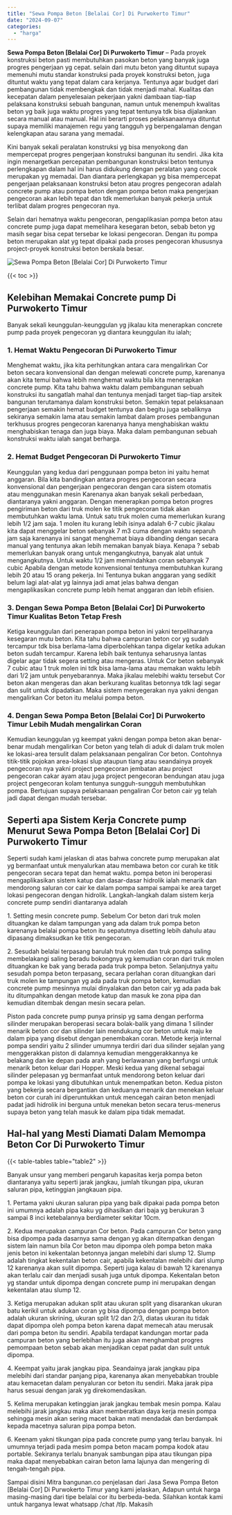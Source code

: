 ```yaml
---
title: "Sewa Pompa Beton [Belalai Cor] Di Purwokerto Timur"
date: "2024-09-07"
categories: 
  - "harga"
---
```


**Sewa Pompa Beton \[Belalai Cor\] Di Purwokerto Timur** – Pada proyek konstruksi beton pasti membutuhkan pasokan beton yang banyak juga progres pengerjaan yg cepat. selain dari mutu beton yang dituntut supaya memenuhi mutu standar konstruksi pada proyek konstruksi beton, juga dituntut waktu yang tepat dalam cara kerjanya. Tentunya agar budget dari pembangunan tidak membengkak dan tidak menjadi mahal. Kualitas dan kecepatan dalam penyelesaian pekerjaan yakni dambaan tiap-tiap pelaksana konstruksi sebuah bangunan, namun untuk menempuh kwalitas beton yg baik juga waktu progres yang tepat tentunya tdk bisa dijalankan secara manual atau manual. Hal ini berarti proses pelaksanaannya dituntut supaya memiliki manajemen regu yang tangguh yg berpengalaman dengan kelengkapan atau sarana yang memadai.

Kini banyak sekali peralatan konstruksi yg bisa menyokong dan mempercepat progres pengerjaan konstruksi bangunan itu sendiri. Jika kita ingin menargetkan percepatan pembangunan konstruksi beton tentunya perlengkapan dalam hal ini harus didukung dengan peralatan yang cocok merupakan yg memadai. Dan diantara perlengkapan yg bisa mempercepat pengerjaan pelaksanaan konstruksi beton atau progres pengecoran adalah concrete pump atau pompa beton dengan pompa beton maka pengerjaan pengecoran akan lebih tepat dan tdk memerlukan banyak pekerja untuk terlibat dalam progres pengecoran nya.

Selain dari hematnya waktu pengecoran, pengaplikasian pompa beton atau concrete pump juga dapat memelihara kesegaran beton, sebab beton yg masih segar bisa cepat tersebar ke lokasi pengecoran. Dengan itu pompa beton merupakan alat yg tepat dipakai pada proses pengecoran khususnya project-proyek konstruksi beton berskala besar.

![Sewa Pompa Beton [Belalai Cor] Di Purwokerto Timur](/images/sewa-concrete-pump-35.png)

{{< toc >}}

## Kelebihan Memakai Concrete pump Di Purwokerto Timur

Banyak sekali keunggulan-keunggulan yg jikalau kita menerapkan concrete pump pada proyek pengecoran yg diantara keunggulan itu ialah;

### 1\. Hemat Waktu Pengecoran Di Purwokerto Timur

Menghemat waktu, jika kita perhitungkan antara cara mengalirkan Cor beton secara konvensional dan dengan melewati concrete pump, karenanya akan kita temui bahwa lebih menghemat waktu bila kita menerapkan concrete pump. Kita tahu bahwa waktu dalam pembangunan sebuah konstruksi itu sangatlah mahal dan tentunya menjadi target tiap-tiap arsitek bangunan terutamanya dalam konstruksi beton. Semakin tepat pelaksanaan pengerjaan semakin hemat budget tentunya dan begitu juga sebaliknya sekiranya semakin lama atau semakin lambat dalam proses pembangunan terkhusus progres pengecoran karenanya hanya menghabiskan waktu menghabiskan tenaga dan juga biaya. Maka dalam pembangunan sebuah konstruksi waktu ialah sangat berharga.

### 2\. Hemat Budget Pengecoran Di Purwokerto Timur

Keunggulan yang kedua dari penggunaan pompa beton ini yaitu hemat anggaran. Bila kita bandingkan antara progres pengecoran secara konvensional dan pengerjaan pengecoran dengan cara sistem otomatis atau menggunakan mesin Karenanya akan banyak sekali perbedaan, diantaranya yakni anggaran. Dengan menerapkan pompa beton progres pengiriman beton dari truk molen ke titik pengecoran tidak akan membutuhkan waktu lama. Untuk satu truk molen cuma memerlukan kurang lebih 1/2 jam saja. 1 molen itu kurang lebih isinya adalah 6-7 cubic jikalau kita dapat menggelar beton sebanyak 7 m3 cuma dengan waktu separuh jam saja karenanya ini sangat menghemat biaya dibanding dengan secara manual yang tentunya akan lebih memakan banyak biaya. Kenapa ? sebab memerlukan banyak orang untuk mengangkutnya, banyak alat untuk mengangkutnya. Untuk waktu 1/2 jam memindahkan coran sebanyak 7 cubic Apabila dengan metode konvensional tentunya membutuhkan kurang lebih 20 atau 15 orang pekerja. Ini Tentunya bukan anggaran yang sedikit belum lagi alat-alat yg lainnya jadi amat jelas bahwa dengan mengaplikasikan concrete pump lebih hemat anggaran dan lebih efisien.

### 3\. Dengan Sewa Pompa Beton \[Belalai Cor\] Di Purwokerto Timur Kualitas Beton Tetap Fresh

Ketiga keunggulan dari penerapan pompa beton ini yakni terpeliharanya kesegaran mutu beton. Kita tahu bahwa campuran beton cor yg sudah tercampur tdk bisa berlama-lama diperbolehkan tanpa digelar ketika adukan beton sudah tercampur. Karena lebih baik tentunya seharusnya lantas digelar agar tidak segera setting atau mengeras. Untuk Cor beton sebanyak 7 cubic atau 1 truk molen ini tdk bisa lama-lama atau memakan waktu lebih dari 1/2 jam untuk penyebarannya. Maka jikalau melebihi waktu tersebut Cor beton akan mengeras dan akan berkurang kualitas betonnya tdk lagi segar dan sulit untuk dipadatkan. Maka sistem menyegerakan nya yakni dengan mengalirkan Cor beton itu melalui pompa beton.

### 4\. Dengan Sewa Pompa Beton \[Belalai Cor\] Di Purwokerto Timur Lebih Mudah mengalirkan Coran

Kemudian keunggulan yg keempat yakni dengan pompa beton akan benar-benar mudah mengalirkan Cor beton yang telah di aduk di dalam truk molen ke lokasi-area tersulit dalam pelaksanaan pengaliran Cor beton. Contohnya titik-titik pojokan area-lokasi slup ataupun tiang atau seandainya proyek pengecoran nya yakni project pengecoran jembatan atau project pengecoran cakar ayam atau juga project pengecoran bendungan atau juga project pengecoran kolam tentunya sungguh-sungguh membutuhkan pompa. Bertujuan supaya pelaksanaan pengaliran Cor beton cair yg telah jadi dapat dengan mudah tersebar.

## Seperti apa Sistem Kerja Concrete pump Menurut Sewa Pompa Beton \[Belalai Cor\] Di Purwokerto Timur

Seperti sudah kami jelaskan di atas bahwa concrete pump merupakan alat yg bermanfaat untuk menyalurkan atau membawa beton cor curah ke titik pengecoran secara tepat dan hemat waktu. pompa beton ini beroperasi mengaplikasikan sistem katup dan dasar-dasar hidrolik ialah menarik dan mendorong saluran cor cair ke dalam pompa sampai sampai ke area target lokasi pengecoran dengan hidrolik. Langkah-langkah dalam sistem kerja concrete pump sendiri diantaranya adalah

1\. Setting mesin concrete pump. Sebelum Cor beton dari truk molen dituangkan ke dalam tampungan yang ada dalam truk pompa beton karenanya belalai pompa beton itu sepatutnya disetting lebih dahulu atau dipasang dimaksudkan ke titik pengecoran.

2\. Sesudah belalai terpasang barulah truk molen dan truk pompa saling membelakangi saling beradu bokongnya yg kemudian coran dari truk molen dituangkan ke bak yang berada pada truk pompa beton. Selanjutnya yaitu sesudah pompa beton terpasang, secara perlahan coran dituangkan dari truk molen ke tampungan yg ada pada truk pompa beton, kemudian concrete pump mesinnya mulai dinyalakan dan beton cair yg ada pada bak itu ditumpahkan dengan metode katup dan masuk ke zona pipa dan kemudian ditembak dengan mesin secara pelan.

Piston pada concrete pump punya prinsip yg sama dengan performa silinder merupakan beroperasi secara bolak-balik yang dimana 1 silinder menarik beton cor dan silinder lain mendukung cor beton untuk maju ke dalam pipa yang disebut dengan penembakan coran. Metode kerja internal pompa sendiri yaitu 2 silinder umumnya terdiri dari dua silinder sejalan yang menggerakkan piston di dalamnya kemudian menggerakkannya ke belakang dan ke depan pada arah yang berlawanan yang berfungsi untuk menarik beton keluar dari Hopper. Meski kedua yang dikenal sebagai silinder pelepasan yg bermanfaat untuk mendorong beton keluar dari pompa ke lokasi yang dibutuhkan untuk menempatkan beton. Kedua piston yang bekerja secara bergantian dan keduanya menarik dan menekan keluar beton cor curah ini diperuntukkan untuk mencegah cairan beton menjadi padat jadi hidrolik ini berguna untuk menekan beton secara terus-menerus supaya beton yang telah masuk ke dalam pipa tidak memadat.

## Hal-hal yang Mesti Diamati Dalam Memompa Beton Cor Di Purwokerto Timur

{{< table-tables table="table2" >}}

Banyak unsur yang memberi pengaruh kapasitas kerja pompa beton diantaranya yaitu seperti jarak jangkau, jumlah tikungan pipa, ukuran saluran pipa, ketinggian jangkauan pipa.

1\. Pertama yakni ukuran saluran pipa yang baik dipakai pada pompa beton ini umumnya adalah pipa kaku yg dihasilkan dari baja yg berukuran 3 sampai 8 inci ketebalannya berdiameter sekitar 10cm.

2\. Kedua merupakan campuran Cor beton. Pada campuran Cor beton yang bisa dipompa pada dasarnya sama dengan yg akan ditempatkan dengan sistem lain namun bila Cor beton mau dipompa oleh pompa beton maka jenis beton ini kekentalan betonnya jangan melebihi dari slump 12. Slump adalah tingkat kekentalan beton cair, apabila kekentalan melebihi dari slump 12 karenanya akan sulit dipompa. Seperti juga kalau di bawah 12 karenanya akan terlalu cair dan menjadi susah juga untuk dipompa. Kekentalan beton yg standar untuk dipompa dengan concrete pump ini merupakan dengan kekentalan atau slump 12.

3\. Ketiga merupakan adukan split atau ukuran split yang disarankan ukuran batu kerikil untuk adukan coran yg bisa dipompa dengan pompa beton adalah ukuran skrining, ukuran split 1/2 dan 2/3, diatas ukuran itu tidak dapat dipompa oleh pompa beton karena dapat memecah atau merusak dari pompa beton itu sendiri. Apabila terdapat kandungan mortar pada campuran beton yang berlebihan itu juga akan menghambat progres pemompaan beton sebab akan menjadikan cepat padat dan sulit untuk dipompa.

4\. Keempat yaitu jarak jangkau pipa. Seandainya jarak jangkau pipa melebihi dari standar panjang pipa, karenanya akan menyebabkan trouble atau kemacetan dalam penyaluran cor beton itu sendiri. Maka jarak pipa harus sesuai dengan jarak yg direkomendasikan.

5\. Kelima merupakan ketinggian jarak jangkau tembak mesin pompa. Kalau melebihi jarak jangkau maka akan memberatkan daya kerja mesin pompa sehingga mesin akan sering macet bakan mati mendadak dan berdampak kepada macetnya saluran pipa pompa beton.

6\. Keenam yakni tikungan pipa pada concrete pump yang terlau banyak. Ini umumnya terjadi pada mesim pompa beton macam pompa kodok atau portable. Sekiranya terlalu bnanyak sambungan pipa atau tikungan pipa maka dapat menyebabkan cairan beton lama lajunya dan mengering di tengah-tengah pipa.

Sampai disini Mitra bangunan.co penjelasan dari Jasa Sewa Pompa Beton \[Belalai Cor\] Di Purwokerto Timur yang kami jelaskan, Adapun untuk harga masing-masing dari tipe belalai cor itu berbeda-beda. Silahkan kontak kami untuk harganya lewat whatsapp /chat /tlp. Makasih
